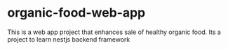 # organic-food-web-app
This is a web app project that enhances sale of healthy organic food. Its a project to learn nestjs backend framework
